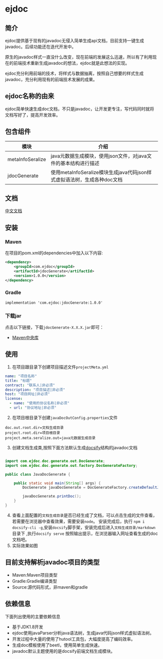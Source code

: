 # ejdoc
## 简介
ejdoc提供基于现有的javadoc无侵入简单生成api文档，目前支持一键生成javadoc。后续功能还在迭代开发中。

原生的javadoc样式一直没什么改变，现在前端的发展这么迅速，所以有了利用现在的前端技术重新生成javadoc的想法，ejdoc就是此想法的实现。

ejdoc充分利用前端的技术，将样式与数据抽离，按照自己想要的样式生成javadoc，充分利用现有的前端技术发展的成果。

## ejdoc名称的由来
ejdoc简单快速生成doc文档，不只是javadoc，让开发更专注，写代码同时就将文档写好了，提高开发效率。

## 包含组件


| 模块               | 介绍                                                     |
|------------------|--------------------------------------------------------|
| metaInfoSeralize | java元数据生成模块，使用json文件，对java文件的基本结构进行描述                  |
| jdocGenerate     | 使用metaInfoSeralize模块生成java代码json样式虚拟语法树，生成各种doc文档 |


## 文档

[中文文档](https://www.ejdoc.com/docs/)

## 安装

### Maven
在项目的pom.xml的dependencies中加入以下内容:

```xml
<dependency>
    <groupId>com.ejdoc</groupId>
    <artifactId>jdocGenerate</artifactId>
    <version>1.0.0</version>
</dependency>
```

### Gradle
```
implementation 'com.ejdoc:jdocGenerate:1.0.0'
```

### 下载jar

点击以下链接，下载`jdocGenerate-X.X.X.jar`即可：

- [Maven中央库](https://repo1.maven.org/maven2/cn/hutool/hutool-all/5.8.9/)

## 使用
1. 在项目跟目录下创建项目描述文件`projectMeta.yml`

```yaml
name: "项目名称"
title: "标题"
contract: "联系人|非必须"
description: "项目描述|非必须"
host: "项目网址|非必须"
license:
  - name: "使用的协议名称|非必须"
  - url: "协议地址|非必须"
```

2. 在项目根目录下创建`javaDocOutConfig.properties`文件

```properties
doc.out.root.dir=文档生成目录
project.root.dir=项目根目录
project.meta.seralize.out=java元数据生成目录
```

3. 创建文档生成类,按照下面方法默认生成[docsify](https://docsify.js.org/)结构的javadoc文档

```java

import com.ejdoc.doc.generate.out.DocGenerate;
import com.ejdoc.doc.generate.out.factory.DocGenerateFactory;

public class JavaDocGenerate {

    public static void main(String[] args) {
        DocGenerate javaDocGenerate = DocGenerateFactory.createDefaultJavaDocGenerate();

        javaDocGenerate.printDoc();
    }
}
```
4. 查看上面配置的`文档生成目录`是否已经生成了文档，可以点击生成的文件查看，若需要在浏览器中查看效果，需要安装`node`。
   安装完成后，执行 `npm i docsify-cli -g`,安装`docsify`脚手架，安装完成后进入`文档生成目录/markdown`目录下 ,执行`docsify serve`
   按照输出提示，在浏览器输入网址查看生成的doc文档吧。
5. 实际效果如图

## 目前支持解析javadoc项目的类型
* Maven:Maven项目类型
* Gradle:Gradle编译类型
* Source:源代码形式，非maven和gradle

## 依赖信息
下面列出使用的主要依赖信息
* 基于JDK1.8开发
* ejdoc使用javaParser分析java语法树，生成java代码json样式虚拟语法树。
* 开发过程中大量的使用了hutool工具包，大幅度提高了编码效率。
* 生成doc模板使用了beetl，使用简单生成快速。
* javadoc默认主题使用的是docsify前端文档生成模块。
